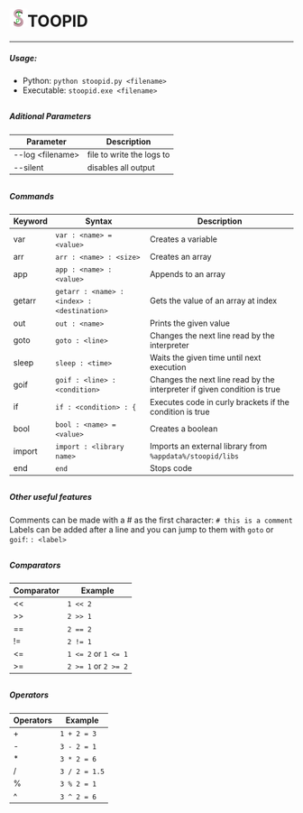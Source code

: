 # <img src="./images/stoopidlogomd.png" width="32" height="32">TOOPID
---
##### Usage:
- Python: `python stoopid.py <filename>`
- Executable: `stoopid.exe <filename>`
##
##### Aditional Parameters
| Parameter | Description |
| --------- | ----------- |
| --log \<filename\> | file to write the logs to |
| --silent | disables all output |
##
##### Commands
| Keyword | Syntax | Description |
| ------- | ------ | ----------- |
| var | `var : <name> = <value>` | Creates a variable |
| arr | `arr : <name> : <size>` | Creates an array |
| app | `app : <name> : <value>` | Appends to an array |
| getarr | `getarr : <name> : <index> : <destination>` | Gets the value of an array at index |
| out | `out : <name>` | Prints the given value |
| goto | `goto : <line>` | Changes the next line read by the interpreter |
| sleep | `sleep : <time>` | Waits the given time until next execution |
| goif | `goif : <line> : <condition>` | Changes the next line read by the interpreter if given condition is true |
| if | `if : <condition> : {` | Executes code in curly brackets if the condition is true |
| bool | `bool : <name> = <value>` | Creates a boolean |
| import | `import : <library name>` | Imports an external library from `%appdata%/stoopid/libs` |
| end | `end` | Stops code |
##
##### Other useful features
Comments can be made with a # as the first character: `# this is a comment`
Labels can be added after a line and you can jump to them with `goto` or `goif`: `: <label>`
##
##### Comparators
| Comparator | Example |
| ---------- | ------- |
| << | `1 << 2` |
| >> | `2 >> 1` |
| == | `2 == 2` |
| != | `2 != 1` |
| <= | `1 <= 2` or `1 <= 1` |
| >= | `2 >= 1` or `2 >= 2` |

##
##### Operators
| Operators | Example |
| ---------- | ------- |
| + | `1 + 2 = 3` |
| - | `3 - 2 = 1` |
| * | `3 * 2 = 6` |
| / | `3 / 2 = 1.5` |
| % | `3 % 2 = 1` |
| ^ | `3 ^ 2 = 6` |
